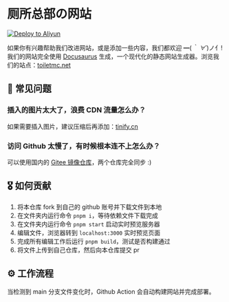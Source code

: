 # 厕所总部の网站

[![Deploy to Aliyun](https://github.com/ToiletMC/toiletmc.net/actions/workflows/deploy.yml/badge.svg)](https://github.com/ToiletMC/toiletmc.net/actions/workflows/deploy.yml)

如果你有兴趣帮助我们改进网站，或是添加一些内容，我们都欢迎 ━(_｀ ∀´_)ノ亻!  
我们的网站完全使用 [Docusaurus](https://docusaurus.io/zh-CN/) 生成，一个现代化的静态网站生成器。浏览我们的站点：[toiletmc.net](https://toiletmc.net)

## 🤔 常见问题

### 插入的图片太大了，浪费 CDN 流量怎么办？

如果需要插入图片，建议压缩后再添加：[tinify.cn](https://tinify.cn)

### 访问 Github 太慢了，有时候根本连不上怎么办？

可以使用国内的 [Gitee 镜像仓库](https://gitee.com/toiletmc/toiletmc.net)，两个仓库完全同步 :)

## 🎖️ 如何贡献

1. 将本仓库 fork 到自己的 github 账号并下载文件到本地
2. 在文件夹内运行命令 `pnpm i`，等待依赖文件下载完成
3. 在文件夹内运行命令 `pnpm start` 启动实时预览服务器
4. 编辑文件，浏览器转到 `localhost:3000` 实时预览页面
5. 完成所有编辑工作后运行 `pnpm build`，测试是否构建通过
6. 将文件上传到自己仓库，然后向本仓库提交 pr

## ⚙️ 工作流程

当检测到 main 分支文件变化时，Github Action 会自动构建网站并完成部署。
